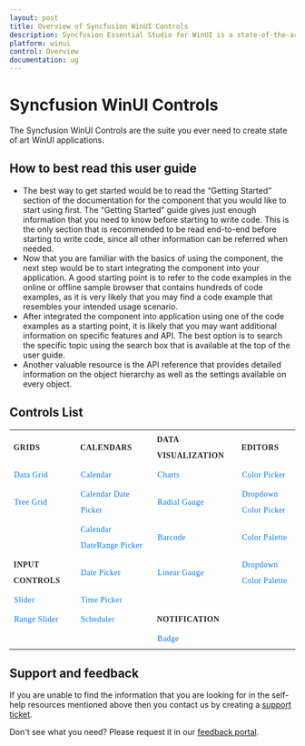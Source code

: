 ```yaml
---
layout: post
title: Overview of Syncfusion WinUI Controls
description: Syncfusion Essential Studio for WinUI is a state-of-the-art WinUI toolkit for developing Windows apps.
platform: winui
control: Overview
documentation: ug
---
```


# Syncfusion WinUI Controls

The Syncfusion WinUI Controls are the suite you ever need to create state of art WinUI applications.

## How to best read this user guide

* The best way to get started would be to read the “Getting Started” section of the documentation for the component that you would like to start using first. The “Getting Started” guide gives just enough information that you need to know before starting to write code. This is the only section that is recommended to be read end-to-end before starting to write code, since all other information can be referred when needed.
* Now that you are familiar with the basics of using the component, the next step would be to start integrating the component into your application. A good starting point is to refer to the code examples in the online or offline sample browser that contains hundreds of code examples, as it is very likely that you may find a code example that resembles your intended usage scenario.
* After integrated the component into application using one of the code examples as a starting point, it is likely that you may want additional information on specific features and API. The best option is to search the specific topic using the search box that is available at the top of the user guide.
* Another valuable resource is the API reference that provides detailed information on the object hierarchy as well as the settings available on every object.

## Controls List

<style>
#table
{
border:0 !important;
line-height: 2!important;
}

tr
{
border:0 !important;
}

td
{
border:0 !important;
}

#anchor
{
text-decoration: none!important; 
font-family: Caros!important; 
font-size: 14px!important; 
color: #0079F3!important;
letter-spacing: 0.47px!important;
text-align: left!important;
}
#title
{
font-family: CarosMedium!important;
font-size: 14px!important;
color: #22252A!important;
letter-spacing: 0.47px!important;
text-align: left!important;
font-weight: bold!important;
border:0 !important;
background-color:transparent!important;
}

</style>


<table id="table">
<tbody>
<colgroup>
<col style="width: 170px">
<col style="width: 210px">
<col style="width: 190px">
<col style="width: 158px">
</colgroup>

  <tr>
    <th id="title">GRIDS</th>
    <th id="title">CALENDARS</th>
    <th id="title">DATA VISUALIZATION</th>
    <th id="title">EDITORS</th>
  </tr>
  <tr>
    <td><a id="anchor"  href="https://help.syncfusion.com/winui/datagrid/getting-started" >Data Grid</a> </td>
    <td><a id="anchor"  href="https://help.syncfusion.com/winui/calendar/getting-started" >Calendar</a> </td>
    <td><a id="anchor"  href="https://help.syncfusion.com/winui/chart/getting-started" >Charts</a>         </td>
    <td><a id="anchor"  href="https://help.syncfusion.com/winui/color-picker/getting-started" >Color Picker</a>         </td>
  </tr>
  <tr>
    <td><a id="anchor"  href="https://help.syncfusion.com/winui/treegrid/getting-started">Tree Grid</a></td>
    <td><a id="anchor"  href="https://help.syncfusion.com/winui/calendar-datepicker/getting-started">Calendar Date Picker</a></td>
    <td><a id="anchor"  href="https://help.syncfusion.com/winui/radial-gauge/getting-started">Radial Gauge</a></td>
    <td><a id="anchor"  href="https://help.syncfusion.com/winui/dropdown-color-picker/getting-started">Dropdown Color Picker</a></td>
  </tr>
  <tr>
    <td></td>
    <td><a id="anchor"  href="https://help.syncfusion.com/winui/calendar-daterangepicker/getting-started">Calendar DateRange Picker</a></td>
    <td><a id="anchor"  href="https://help.syncfusion.com/winui/barcode/getting-started" >Barcode</a></td>
    <td><a id="anchor"  href="https://help.syncfusion.com/winui/color-palette/getting-started" >Color Palette</a></td>
  </tr>
  <tr>
    <td id="title">INPUT CONTROLS</td>
    <td><a id="anchor"  href="https://help.syncfusion.com/winui/datepicker/getting-started" >Date Picker</a></td>
    <td><a id="anchor"  href="https://help.syncfusion.com/winui/linear-gauge/getting-started" >Linear Gauge</a></td>
    <td><a id="anchor"  href="https://help.syncfusion.com/winui/dropdown-color-palette/getting-started" >Dropdown Color Palette</a></td>
  </tr>
  <tr>
     <td><a id="anchor"  href="https://help.syncfusion.com/winui/slider/getting-started">Slider</a></td>
    <td><a id="anchor"  href="https://help.syncfusion.com/winui/timepicker/getting-started">Time Picker</a></td>
    <td></td>
    <td></td>
  </tr>
  <tr>
    <td><a id="anchor"  href="https://help.syncfusion.com/winui/rangeslider/getting-started">Range Slider</a></td>
    <td><a id="anchor"  href="https://help.syncfusion.com/winui/scheduler/getting-started">Scheduler</a></td>
     <td id="title">NOTIFICATION</td>
    <td></td>
  </tr>
  <tr>
 <td></td>
    <td></td>
    <td><a id="anchor"  href="https://help.syncfusion.com/winui/badge/getting-started">Badge</a></td>
    <td></td>
  </tr>
</tbody>
</table>

## Support and feedback

If you are unable to find the information that you are looking for in the self-help resources mentioned above then you contact us by creating a [support ticket](https://www.syncfusion.com/support/directtrac/incidents).

Don't see what you need? Please request it in our [feedback portal](https://www.syncfusion.com/feedback/winui).